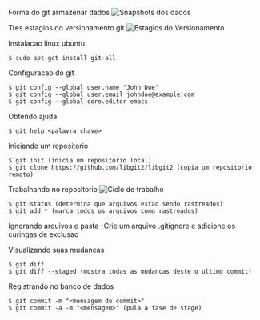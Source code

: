 Forma do git armazenar dados
![Snapshots dos dados](https://git-scm.com/book/en/v2/images/snapshots.png)


Tres estagios do versionamento git
![Estagios do Versionamento](https://git-scm.com/book/en/v2/images/areas.png)


Instalacao linux ubuntu
```
$ sudo apt-get install git-all
```
Configuracao do git

```
$ git config --global user.name "John Doe"
$ git config --global user.email johndoe@example.com
$ git config --global core.editor emacs

```
Obtendo ajuda
```
$ git help <palavra chave>
```

Iniciando um repositorio
```
$ git init (inicia um repositorio local)
$ git clone https://github.com/libgit2/libgit2 (copia um repositorio remoto)
```

Trabalhando no repositorio
![Ciclo de trabalho](https://git-scm.com/book/en/v2/images/lifecycle.png)
```
$ git status (determina que arquivos estao sendo rastreados)
$ git add * (marca todos os arquivos como rastreados)
```
Ignorando arquivos e pasta
-Crie um arquivo .gitignore e adicione os curingas de exclusao

Visualizando suas mudancas
```
$ git diff
$ git diff --staged (mostra todas as mudancas deste o ultimo commit)
```

Registrando no banco de dados
```
$ git commit -m "<mensagem do commit>"
$ git commit -a -m "<mensagem>" (pula a fase de stage)
```

